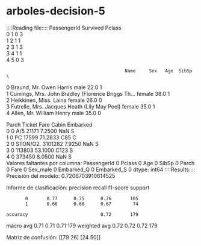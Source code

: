 # arboles-decision-5

::::Reading file::::
   PassengerId  Survived  Pclass  \
0            1         0       3   
1            2         1       1   
2            3         1       3   
3            4         1       1   
4            5         0       3   

                                                Name     Sex   Age  SibSp  \
0                            Braund, Mr. Owen Harris    male  22.0      1   
1  Cumings, Mrs. John Bradley (Florence Briggs Th...  female  38.0      1   
2                             Heikkinen, Miss. Laina  female  26.0      0   
3       Futrelle, Mrs. Jacques Heath (Lily May Peel)  female  35.0      1   
4                           Allen, Mr. William Henry    male  35.0      0   

   Parch            Ticket     Fare Cabin Embarked  
0      0         A/5 21171   7.2500   NaN        S  
1      0          PC 17599  71.2833   C85        C  
2      0  STON/O2. 3101282   7.9250   NaN        S  
3      0            113803  53.1000  C123        S  
4      0            373450   8.0500   NaN        S  
Valores faltantes por columna:
PassengerId    0
Pclass         0
Age            0
SibSp          0
Parch          0
Fare           0
Sex_male       0
Embarked_Q     0
Embarked_S     0
dtype: int64
::::Results::::
Precisión del modelo: 0.7206703910614525

Informe de clasificación:
              precision    recall  f1-score   support

           0       0.77      0.75      0.76       105
           1       0.66      0.68      0.67        74

    accuracy                           0.72       179
   macro avg       0.71      0.71      0.71       179
weighted avg       0.72      0.72      0.72       179


Matriz de confusión:
[[79 26]
 [24 50]]

